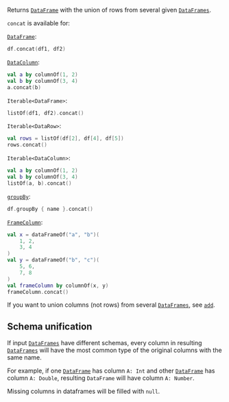 [//]: # (title: concat)

<!---IMPORT org.jetbrains.kotlinx.dataframe.samples.api.Modify-->

Returns [`DataFrame`](DataFrame.md) with the union of rows from several given [`DataFrames`](DataFrame.md).

`concat` is available for:

[`DataFrame`](DataFrame.md):

<!---FUN concatDataFrames-->

```kotlin
df.concat(df1, df2)
```

<dataFrame src="org.jetbrains.kotlinx.dataframe.samples.api.Modify.concatDfs.html"/>
<!---END-->

[`DataColumn`](DataColumn.md):

<!---FUN concatColumns-->

```kotlin
val a by columnOf(1, 2)
val b by columnOf(3, 4)
a.concat(b)
```

<dataFrame src="org.jetbrains.kotlinx.dataframe.samples.api.Modify.concatColumns.html"/>
<!---END-->

`Iterable<DataFrame>`:

<!---FUN concatIterable-->

```kotlin
listOf(df1, df2).concat()
```

<dataFrame src="org.jetbrains.kotlinx.dataframe.samples.api.Modify.concatIterable.html"/>
<!---END-->

`Iterable<DataRow>`:

<!---FUN concatRows-->

```kotlin
val rows = listOf(df[2], df[4], df[5])
rows.concat()
```

<dataFrame src="org.jetbrains.kotlinx.dataframe.samples.api.Modify.concatRows.html"/>
<!---END-->

`Iterable<DataColumn>`:

<!---FUN concatColumnsIterable-->

```kotlin
val a by columnOf(1, 2)
val b by columnOf(3, 4)
listOf(a, b).concat()
```

<dataFrame src="org.jetbrains.kotlinx.dataframe.samples.api.Modify.concatColumnsIterable.html"/>
<!---END-->

[`groupBy`](groupBy.md#transformation):

<!---FUN concatGroupBy-->

```kotlin
df.groupBy { name }.concat()
```

<dataFrame src="org.jetbrains.kotlinx.dataframe.samples.api.Modify.concatGroupBy.html"/>
<!---END-->

[`FrameColumn`](DataColumn.md#framecolumn):

<!---FUN concatFrameColumn-->

```kotlin
val x = dataFrameOf("a", "b")(
    1, 2,
    3, 4
)
val y = dataFrameOf("b", "c")(
    5, 6,
    7, 8
)
val frameColumn by columnOf(x, y)
frameColumn.concat()
```

<dataFrame src="org.jetbrains.kotlinx.dataframe.samples.api.Modify.concatFrameColumn.html"/>
<!---END-->

If you want to union columns (not rows) from several [`DataFrames`](DataFrame.md), see [`add`](add.md).

## Schema unification

If input [`DataFrames`](DataFrame.md) have different schemas, every column in resulting [`DataFrames`](DataFrame.md) will have the most common type of the original columns with the same name. 

For example, if one [`DataFrame`](DataFrame.md) has column `A: Int` and other [`DataFrame`](DataFrame.md) has column `A: Double`, resulting `DataFrame` will have column `A: Number`.

Missing columns in dataframes will be filled with `null`.
